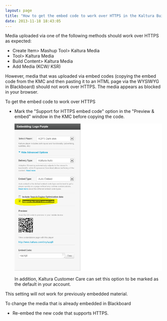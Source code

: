 ```yaml
---
layout: page
title: "How to get the embed code to work over HTTPS in the Kaltura Building Block for Blackboard"
date: 2013-11-18 18:43:05
---
```


Media uploaded via one of the following methods should work over HTTPS as expected:

*   Create Item> Mashup Tool> Kaltura Media
*   Tool> Kaltura Media
*   Build Content> Kaltura Media
*   Add Media (KCW/ KSR)

However, media that was uploaded via embed codes (copying the embed code from the KMC and then pasting it to an HTML page via the WYSIWYG in Blackboard) should not work over HTTPS. The media appears as blocked in your browser.

<span style="font-size: small;"></span><span class="mce-procedure">To get the embed code to work over HTTPS</span>

<ul style="padding-left: 30px;">
  <li>
    Mark the "Support for HTTPS embed code" option in the "Preview & embed" window in the KMC before copying the code.
  </li>
</ul>

<p style="padding-left: 30px;">
  <img src="../../assets/1251.img">
</p>

<p style="padding-left: 30px;">
  In addition, Kaltura Customer Care can set this option to be marked as the default in your account.
</p>

<p class="mce-note-graphic">
  This setting will not work for previously embedded material.
</p>

<p class="mce-procedure">
  To change the media that is already embedded in Blackboard
</p>

*   Re-embed the new code that supports HTTPS.